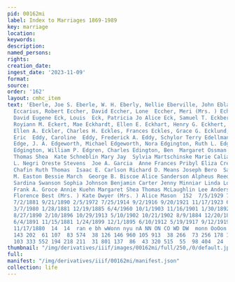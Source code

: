 ```yaml
---
pid: 00162mi
label: Index to Marriages 1869-1989
key: marriage
location: 
keywords: 
description: 
named_persons: 
rights: 
creation_date: 
ingest_date: '2023-11-09'
format: 
source: 
order: '162'
layout: cmhc_item
text: 'Eberle, Joe S. Eberle, W. H. Eberly, Nellie Eberville, John Eblan, Kalleem
  Eccarius, Robert Eccher, David Eccher, Lone  Eccher, Meri (Mrs. ) Echem, Chine  Echter,
  David Eugene Eck, Louis  Eck, Patricia Jo Alice Eck, Samuel T. Eckberg, Ellen Eckersley,
  Royiann M. Eckert, Mae Eckhardt, Ellen E. Eckhart, Henry G. Eckhert, Frank A. Eckland,
  Ellen A. Eckler, Charles H. Eckles, Frances Eckles, Grace G. Ecklund, John Eckman,
  Eric  Eddy, Caroline  Eddy, Frederick A. Eddy, Schylor Terry Edellman, Hattie E.
  Edge, J. A. Edgeworth, Michael Edgeworth, Nora Edgington, Ruth L. Edgington, William
  Edgington, William P. Edgren, Charles Edington, Ben  Margaret Ossman Nellie Sullivan
  Thomas Shea  Kate Schneblin Mary Jay  Sylvia Martschinske Marie Caliare Christine
  L. Negri Oreste Stevens  Joe A. Garcia  Anne Frances Pribyl Eliza Cree  Lonny James
  Chafin Ruth Thomas  Isaac E. Carlson Richard D. Means Joseph Bero  Samuel Colman  Emma
  M. Easton Bessie March  George B. Biscoe Alice Sanderson Alpheus Reed  Emil G. Hornberg
  Sardina Swanson Sophia Johnson Benjamin Carter Jenny Minniar Linda Louise Wittman
  Frank A. Groce Annie Kuehn Margaret Shea Thomas McLaughlin Lee Anderson  Clara Sprague
  Florence Best (Mrs. ) Kate Dwyer (Mrs. ) Alice Mason  152  7/5/1929 7/16/1891 7/3/1902
  7/2/1881 9/21/1890 2/5/1972 7/25/1914 9/2/1916 9/20/1921 11/17/1923 6/14/1980 5/13/1882
  3/7/1980 1/28/1881 12/19/1885 6/4/1960 10/1/1903 11/16/1901 1/30/1892 6/4/1902 9/2/1903
  8/27/1890 2/10/1896 10/29/1913 5/10/1902 10/21/1902 8/9/1884 12/20/1880 3/31/1979
  6/4/1891 11/15/1881 1/24/1899 12/1/1895 6/10/1912 5/19/1917 9/12/1919 10/5/1907
  11/17/1880  14  14  ran e bh wWonn nyu nA NN ON CO WD DW  monn OoOon DON WD OD  211
  143 202  61 107  83 574  38 126 146 960 105 913  38 266  73 256 178 168 196 253
  103 333 552 194 218 211  31 801 137  86  43 320 515  55  98 404  24 '
thumbnail: "/img/derivatives/iiif/images/00162mi/full/250,/0/default.jpg"
full: 
manifest: "/img/derivatives/iiif/00162mi/manifest.json"
collection: life
---
```

